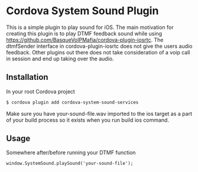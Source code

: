 # Cordova System Sound Plugin


This is a simple plugin to play sound for iOS. The main motivation for creating this plugin is to play DTMF feedback sound while using https://github.com/BasqueVoIPMafia/cordova-plugin-iosrtc. The dtmfSender interface in cordova-plugin-iosrtc does not give the users audio feedback. Other plugins out there does not take consideration of a voip call in session and end up taking over the audio. 

## Installation

In your root Cordova project

```bash
$ cordova plugin add cordova-system-sound-services
```

Make sure you have your-sound-file.wav imported to the ios target as a part of your build process so it exists when you run build ios command. 

## Usage

Somewhere after/before running your DTMF function 

```
window.SystemSound.playSound('your-sound-file');
```
